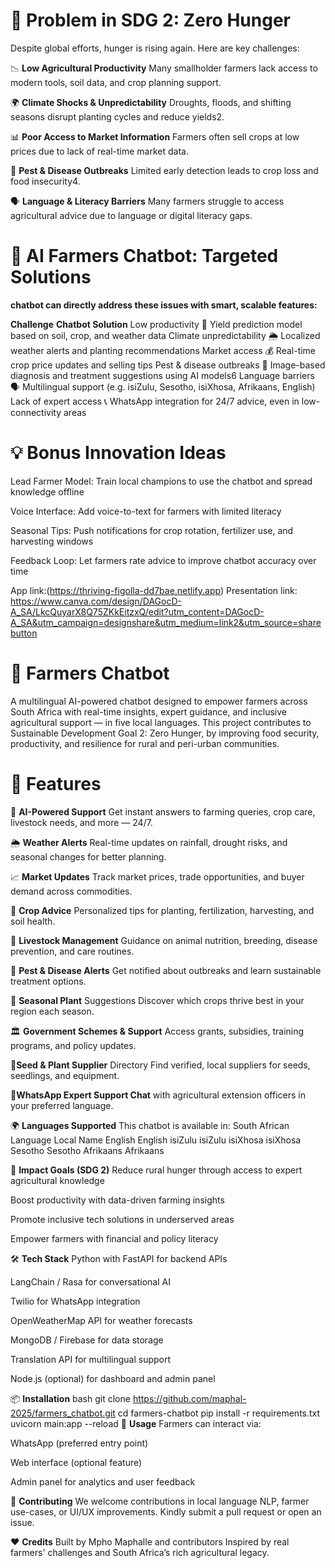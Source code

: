 # 🚧 Problem in SDG 2: Zero Hunger
Despite global efforts, hunger is rising again. Here are key challenges:

📉 **Low Agricultural Productivity** Many smallholder farmers lack access to modern tools, soil data, and crop planning support.

🌍 **Climate Shocks & Unpredictability** Droughts, floods, and shifting seasons disrupt planting cycles and reduce yields2.

📊 **Poor Access to Market Information** Farmers often sell crops at low prices due to lack of real-time market data.

🦠 **Pest & Disease Outbreaks** Limited early detection leads to crop loss and food insecurity4.

🗣️ **Language & Literacy Barriers** Many farmers struggle to access agricultural advice due to language or digital literacy gaps.

# 🤖 AI Farmers Chatbot: Targeted Solutions
**chatbot can directly address these issues with smart, scalable features:**

**Challenge**	                  **Chatbot Solution**
Low productivity	🌱             Yield prediction model based on soil, crop, and weather data
Climate unpredictability	🌦️     Localized weather alerts and planting recommendations
Market access	💰                Real-time crop price updates and selling tips
Pest & disease outbreaks	🐛     Image-based diagnosis and treatment suggestions using AI models6
Language barriers	🗣️            Multilingual support (e.g. isiZulu, Sesotho, isiXhosa, Afrikaans, English)
Lack of expert access	📞        WhatsApp integration for 24/7 advice, even in low-connectivity areas

# 💡 Bonus Innovation Ideas
Lead Farmer Model: Train local champions to use the chatbot and spread knowledge offline

Voice Interface: Add voice-to-text for farmers with limited literacy

Seasonal Tips: Push notifications for crop rotation, fertilizer use, and harvesting windows

Feedback Loop: Let farmers rate advice to improve chatbot accuracy over time


App link:(https://thriving-figolla-dd7bae.netlify.app)
Presentation link: https://www.canva.com/design/DAGocD-A_SA/LkcQuyarX8Q75ZKkEitzxQ/edit?utm_content=DAGocD-A_SA&utm_campaign=designshare&utm_medium=link2&utm_source=sharebutton
# 🌾 Farmers Chatbot
A multilingual AI-powered chatbot designed to empower farmers across South Africa with real-time insights, expert guidance, and inclusive agricultural support — in five local languages. This project contributes to Sustainable Development Goal 2: Zero Hunger, by improving food security, productivity, and resilience for rural and peri-urban communities.

# 🚜 Features
🤖 **AI-Powered Support** Get instant answers to farming queries, crop care, livestock needs, and more — 24/7.

🌦️ **Weather Alerts** Real-time updates on rainfall, drought risks, and seasonal changes for better planning.

📈 **Market Updates** Track market prices, trade opportunities, and buyer demand across commodities.

🌱 **Crop Advice** Personalized tips for planting, fertilization, harvesting, and soil health.

🐄 **Livestock Management** Guidance on animal nutrition, breeding, disease prevention, and care routines.

🐛 **Pest & Disease Alerts** Get notified about outbreaks and learn sustainable treatment options.

🍂 **Seasonal Plant** Suggestions Discover which crops thrive best in your region each season.

🏛️ **Government Schemes & Support** Access grants, subsidies, training programs, and policy updates.

🌾**Seed & Plant Supplier** Directory Find verified, local suppliers for seeds, seedlings, and equipment.

📱**WhatsApp Expert Support Chat** with agricultural extension officers in your preferred language.

🌍 **Languages Supported**
This chatbot is available in:
South African Language	Local Name
English	English
isiZulu	isiZulu
isiXhosa	isiXhosa
Sesotho	Sesotho
Afrikaans	Afrikaans

🎯 **Impact Goals (SDG 2)**
Reduce rural hunger through access to expert agricultural knowledge

Boost productivity with data-driven farming insights

Promote inclusive tech solutions in underserved areas

Empower farmers with financial and policy literacy

🛠️ **Tech Stack**
Python with FastAPI for backend APIs

LangChain / Rasa for conversational AI

Twilio for WhatsApp integration

OpenWeatherMap API for weather forecasts

MongoDB / Firebase for data storage

Translation API for multilingual support

Node.js (optional) for dashboard and admin panel

📦 **Installation**
bash
git clone https://github.com/maphal-2025/farmers_chatbot.git
cd farmers-chatbot
pip install -r requirements.txt
uvicorn main:app --reload
🚀 **Usage**
Farmers can interact via:

WhatsApp (preferred entry point)

Web interface (optional feature)

Admin panel for analytics and user feedback

🤝 **Contributing**
We welcome contributions in local language NLP, farmer use-cases, or UI/UX improvements. Kindly submit a pull request or open an issue.

❤️ **Credits**
Built by Mpho Maphalle and contributors Inspired by real farmers' challenges and South Africa’s rich agricultural legacy.
